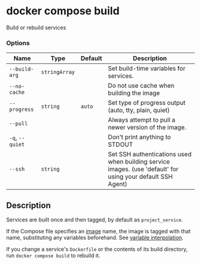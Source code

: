 # docker compose build

<!---MARKER_GEN_START-->
Build or rebuild services

### Options

| Name | Type | Default | Description |
| --- | --- | --- | --- |
| `--build-arg` | `stringArray` |  | Set build-time variables for services. |
| `--no-cache` |  |  | Do not use cache when building the image |
| `--progress` | `string` | `auto` | Set type of progress output (auto, tty, plain, quiet) |
| `--pull` |  |  | Always attempt to pull a newer version of the image. |
| `-q`, `--quiet` |  |  | Don't print anything to STDOUT |
| `--ssh` | `string` |  | Set SSH authentications used when building service images. (use 'default' for using your default SSH Agent) |


<!---MARKER_GEN_END-->

## Description

Services are built once and then tagged, by default as `project_service`.

If the Compose file specifies an
[image](https://github.com/compose-spec/compose-spec/blob/master/spec.md#image) name,
the image is tagged with that name, substituting any variables beforehand. See
[variable interpolation](https://github.com/compose-spec/compose-spec/blob/master/spec.md#interpolation).

If you change a service's `Dockerfile` or the contents of its build directory,
run `docker compose build` to rebuild it.
